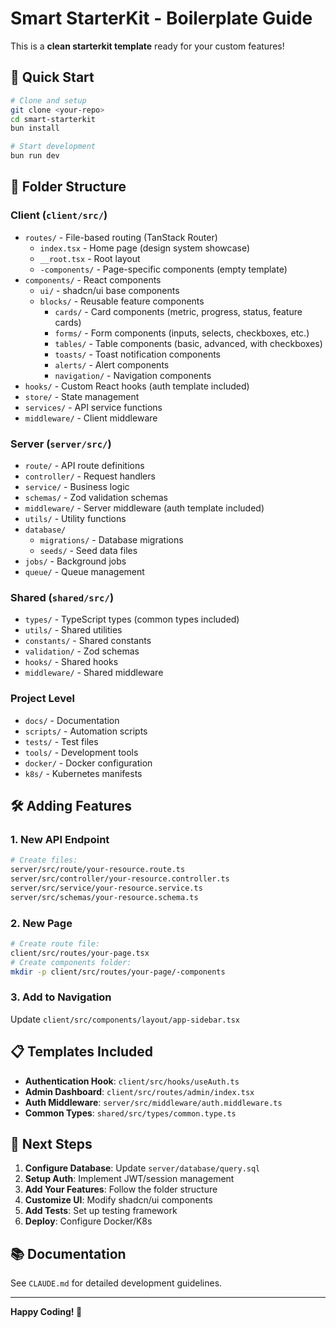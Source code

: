 # Smart StarterKit - Boilerplate Guide

This is a **clean starterkit template** ready for your custom features!

## 🚀 Quick Start

```bash
# Clone and setup
git clone <your-repo>
cd smart-starterkit
bun install

# Start development
bun run dev
```

## 📁 Folder Structure

### Client (`client/src/`)
- `routes/` - File-based routing (TanStack Router)
  - `index.tsx` - Home page (design system showcase)
  - `__root.tsx` - Root layout
  - `-components/` - Page-specific components (empty template)
- `components/` - React components
  - `ui/` - shadcn/ui base components
  - `blocks/` - Reusable feature components
    - `cards/` - Card components (metric, progress, status, feature cards)
    - `forms/` - Form components (inputs, selects, checkboxes, etc.)
    - `tables/` - Table components (basic, advanced, with checkboxes)
    - `toasts/` - Toast notification components
    - `alerts/` - Alert components
    - `navigation/` - Navigation components
- `hooks/` - Custom React hooks (auth template included)
- `store/` - State management
- `services/` - API service functions
- `middleware/` - Client middleware

### Server (`server/src/`)
- `route/` - API route definitions
- `controller/` - Request handlers
- `service/` - Business logic
- `schemas/` - Zod validation schemas
- `middleware/` - Server middleware (auth template included)
- `utils/` - Utility functions
- `database/`
  - `migrations/` - Database migrations
  - `seeds/` - Seed data files
- `jobs/` - Background jobs
- `queue/` - Queue management

### Shared (`shared/src/`)
- `types/` - TypeScript types (common types included)
- `utils/` - Shared utilities
- `constants/` - Shared constants
- `validation/` - Zod schemas
- `hooks/` - Shared hooks
- `middleware/` - Shared middleware

### Project Level
- `docs/` - Documentation
- `scripts/` - Automation scripts
- `tests/` - Test files
- `tools/` - Development tools
- `docker/` - Docker configuration
- `k8s/` - Kubernetes manifests

## 🛠️ Adding Features

### 1. New API Endpoint
```bash
# Create files:
server/src/route/your-resource.route.ts
server/src/controller/your-resource.controller.ts
server/src/service/your-resource.service.ts
server/src/schemas/your-resource.schema.ts
```

### 2. New Page
```bash
# Create route file:
client/src/routes/your-page.tsx
# Create components folder:
mkdir -p client/src/routes/your-page/-components
```

### 3. Add to Navigation
Update `client/src/components/layout/app-sidebar.tsx`

## 📋 Templates Included

- **Authentication Hook**: `client/src/hooks/useAuth.ts`
- **Admin Dashboard**: `client/src/routes/admin/index.tsx`
- **Auth Middleware**: `server/src/middleware/auth.middleware.ts`
- **Common Types**: `shared/src/types/common.type.ts`

## 🎯 Next Steps

1. **Configure Database**: Update `server/database/query.sql`
2. **Setup Auth**: Implement JWT/session management
3. **Add Your Features**: Follow the folder structure
4. **Customize UI**: Modify shadcn/ui components
5. **Add Tests**: Set up testing framework
6. **Deploy**: Configure Docker/K8s

## 📚 Documentation

See `CLAUDE.md` for detailed development guidelines.

---

**Happy Coding! 🎉**